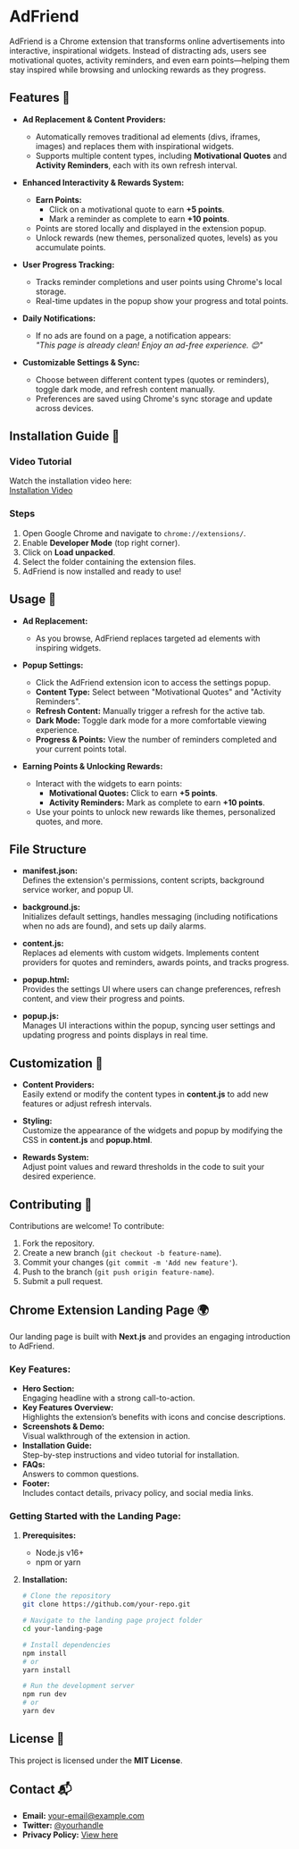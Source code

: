 # AdFriend

AdFriend is a Chrome extension that transforms online advertisements into interactive, inspirational widgets. Instead of distracting ads, users see motivational quotes, activity reminders, and even earn points—helping them stay inspired while browsing and unlocking rewards as they progress.

## Features 🚀

- **Ad Replacement & Content Providers:**  
  - Automatically removes traditional ad elements (divs, iframes, images) and replaces them with inspirational widgets.
  - Supports multiple content types, including **Motivational Quotes** and **Activity Reminders**, each with its own refresh interval.

- **Enhanced Interactivity & Rewards System:**  
  - **Earn Points:**  
    - Click on a motivational quote to earn **+5 points**.
    - Mark a reminder as complete to earn **+10 points**.
  - Points are stored locally and displayed in the extension popup.
  - Unlock rewards (new themes, personalized quotes, levels) as you accumulate points.

- **User Progress Tracking:**  
  - Tracks reminder completions and user points using Chrome's local storage.
  - Real-time updates in the popup show your progress and total points.

- **Daily Notifications:**  
  - If no ads are found on a page, a notification appears:  
    *"This page is already clean! Enjoy an ad-free experience. 😊"*

- **Customizable Settings & Sync:**  
  - Choose between different content types (quotes or reminders), toggle dark mode, and refresh content manually.
  - Preferences are saved using Chrome's sync storage and update across devices.

## Installation Guide 🎥

### Video Tutorial
Watch the installation video here:  
[Installation Video](https://www.canva.com/design/DAGe_JGUcNQ/kWQ3Y13mHq_8-V1vW3wPwA/watch?utm_content=DAGe_JGUcNQ&utm_campaign=designshare&utm_medium=link2&utm_source=uniquelinks)

### Steps
1. Open Google Chrome and navigate to `chrome://extensions/`.
2. Enable **Developer Mode** (top right corner).
3. Click on **Load unpacked**.
4. Select the folder containing the extension files.
5. AdFriend is now installed and ready to use!

## Usage 📌

- **Ad Replacement:**  
  - As you browse, AdFriend replaces targeted ad elements with inspiring widgets.
  
- **Popup Settings:**  
  - Click the AdFriend extension icon to access the settings popup.
  - **Content Type:** Select between "Motivational Quotes" and "Activity Reminders".
  - **Refresh Content:** Manually trigger a refresh for the active tab.
  - **Dark Mode:** Toggle dark mode for a more comfortable viewing experience.
  - **Progress & Points:** View the number of reminders completed and your current points total.

- **Earning Points & Unlocking Rewards:**  
  - Interact with the widgets to earn points:
    - **Motivational Quotes:** Click to earn **+5 points**.
    - **Activity Reminders:** Mark as complete to earn **+10 points**.
  - Use your points to unlock new rewards like themes, personalized quotes, and more.

## File Structure

- **manifest.json:**  
  Defines the extension's permissions, content scripts, background service worker, and popup UI.

- **background.js:**  
  Initializes default settings, handles messaging (including notifications when no ads are found), and sets up daily alarms.

- **content.js:**  
  Replaces ad elements with custom widgets. Implements content providers for quotes and reminders, awards points, and tracks progress.

- **popup.html:**  
  Provides the settings UI where users can change preferences, refresh content, and view their progress and points.

- **popup.js:**  
  Manages UI interactions within the popup, syncing user settings and updating progress and points displays in real time.

## Customization 🔧

- **Content Providers:**  
  Easily extend or modify the content types in **content.js** to add new features or adjust refresh intervals.

- **Styling:**  
  Customize the appearance of the widgets and popup by modifying the CSS in **content.js** and **popup.html**.

- **Rewards System:**  
  Adjust point values and reward thresholds in the code to suit your desired experience.

## Contributing 🤝

Contributions are welcome! To contribute:
1. Fork the repository.
2. Create a new branch (`git checkout -b feature-name`).
3. Commit your changes (`git commit -m 'Add new feature'`).
4. Push to the branch (`git push origin feature-name`).
5. Submit a pull request.

## Chrome Extension Landing Page 🌍

Our landing page is built with **Next.js** and provides an engaging introduction to AdFriend.

### Key Features:
- **Hero Section:**  
  Engaging headline with a strong call-to-action.
- **Key Features Overview:**  
  Highlights the extension’s benefits with icons and concise descriptions.
- **Screenshots & Demo:**  
  Visual walkthrough of the extension in action.
- **Installation Guide:**  
  Step-by-step instructions and video tutorial for installation.
- **FAQs:**  
  Answers to common questions.
- **Footer:**  
  Includes contact details, privacy policy, and social media links.

### Getting Started with the Landing Page:
1. **Prerequisites:**
   - Node.js v16+
   - npm or yarn

2. **Installation:**
   ```bash
   # Clone the repository
   git clone https://github.com/your-repo.git

   # Navigate to the landing page project folder
   cd your-landing-page

   # Install dependencies
   npm install
   # or
   yarn install

   # Run the development server
   npm run dev
   # or
   yarn dev


## License 📝

This project is licensed under the **MIT License**.

## Contact 📬

- **Email:** your-email@example.com  
- **Twitter:** [@yourhandle](https://twitter.com/yourhandle)  
- **Privacy Policy:** [View here](your-privacy-policy-link)

